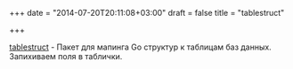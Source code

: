 +++
date = "2014-07-20T20:11:08+03:00"
draft = false
title = "tablestruct"

+++

<p><a href="https://github.com/paulsmith/tablestruct">tablestruct</a>&nbsp;- Пакет для мапинга Go структур к таблицам баз данных. Запихиваем поля в таблички.</p>

